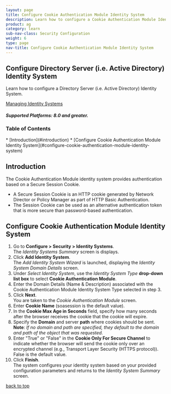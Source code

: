 ```yaml
---
layout: page
title: Configure Cookie Authentication Module Identity System
description: Learn how to configure a Cookie Authentication Module Identity System.
product: ag
category: learn
sub-nav-class: Security Configuration
weight:	6
type: page
nav-title: Configure Cookie Authentication Module Identity System
---
```


## Configure Directory Server (i.e. Active Directory) Identity System

Learn how to configure a Directory Server (i.e. Active Directory) Identity System.

<a href="../managing_identity_systems.html" class="button secondary">Managing Identity Systems</a>

<h5 class="stamp">Supported Platforms: 8.0 and greater.</h5>

### Table of Contents
<div id="toc-marker"></div>
* [Introduction](#introduction)
* [Configure Cookie Authentication Module Identity System](#configure-cookie-authentication-module-identity-system)

## Introduction

The Cookie Authentication Module identity system provides authentication based on a Secure Session Cookie.  

* A Secure Session Cookie is an HTTP cookie generated by Network Director or Policy Manager as part of HTTP Basic Authentication.
* The Session Cookie can be used as an alternative authentication token that is more secure than password-based authentication.

## Configure Cookie Authentication Module Identity System

1. Go to **Configure > Security > Identity Systems**.  
The *Identity Systems Summary* screen is displays.
2. Click **Add Identity System**.  
The *Add Identity System Wizard* is launched, displaying the *Identity System Domain Details* screen.
3. Under *Select Identity System*, use the *Identity System Type* **drop-down list box** to select **Cookie Authentication Module**. 
4. Enter the Domain Details (Name & Description) associated with the Cookie Authentication Module Identity System Type selected in step 3.  
5. Click **Next**.  
You are taken to the *Cookie Authentication Module* screen.
6. Enter **Cookie Name** (soasession is the default value).
7. In the **Cookie Max Age in Seconds** field, specify how many seconds after the browser receives the cookie that the cookie will expire.
8. Specify the **Domain**  and server **path** where cookies should be sent.  
**Note**: *If no domain and path are specified, they default to the domain and path of the object that was requested.*
9. Enter "True" or "False" in the **Cookie Only For Secure Channel** to indicate whether the browser will send the cookie only over an encrypted channel (e.g., Transport Layer Security (HTTPS protocol)). False is the default value.
10. Click **Finish**.  
The system configures your identity system based on your provided configuration parameters and returns to the *Identity System Summary* screen.

<a href="#top">back to top</a> 